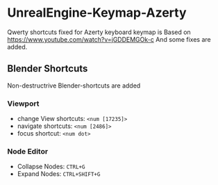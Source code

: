 # UnrealEngine-Keymap-Azerty

Qwerty shortcuts fixed for Azerty keyboard
keymap is Based on https://www.youtube.com/watch?v=jGDDEMGOk-c And some fixes are added.

## Blender Shortcuts

Non-destructrive Blender-shortcuts  are added

### Viewport

- change View shortcuts: `<num [17235]>`
- navigate shortcuts: `<num [2486]>`
- focus shortcut: `<num dot>`

### Node Editor

- Collapse Nodes: `CTRL+G` 
- Expand Nodes: `CTRL+SHIFT+G`
